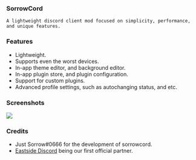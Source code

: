 ### SorrowCord
`A lightweight discord client mod focused on simplicity, performance, and unique features.`

### Features
- Lightweight.
- Supports even the worst devices.
- In-app theme editor, and background editor.
- In-app plugin store, and plugin configuration.
- Support for custom plugins.
- Advanced profile settings, such as autochanging status, and etc.

### Screenshots
![](https://cdn.glitch.com/5983e15c-b286-47e3-b776-4121b8a40f06%2F0b87fe55-532d-4061-b097-a14d49221d44.image.png?v=1616091097548)

### Credits
- Just Sorrow#0666 for the development of sorrowcord.
- [Eastside Discord](https://discord.gg/Spx336jUVE) being our first official partner.
